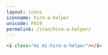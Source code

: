 ```yaml
---
layout: icons
iconname: hire-a-helper
unicode: F019
permalink: /icon/hire-a-helper/
---
```


``` html
<i class="mi mi-hire-a-helper"></i>
```
